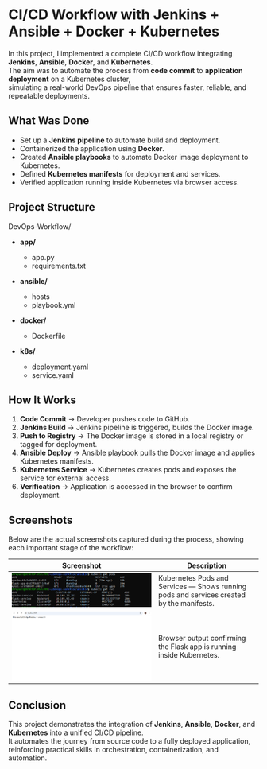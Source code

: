 # CI/CD Workflow with Jenkins + Ansible + Docker + Kubernetes

In this project, I implemented a complete CI/CD workflow integrating **Jenkins**, **Ansible**, **Docker**, and **Kubernetes**.  
The aim was to automate the process from **code commit** to **application deployment** on a Kubernetes cluster,  
simulating a real-world DevOps pipeline that ensures faster, reliable, and repeatable deployments.

## What Was Done

- Set up a **Jenkins pipeline** to automate build and deployment.
- Containerized the application using **Docker**.
- Created **Ansible playbooks** to automate Docker image deployment to Kubernetes.
- Defined **Kubernetes manifests** for deployment and services.
- Verified application running inside Kubernetes via browser access.

## Project Structure

DevOps-Workflow/

- **app/**
  - app.py
  - requirements.txt

- **ansible/**
  - hosts
  - playbook.yml

- **docker/**
  - Dockerfile

- **k8s/**
  - deployment.yaml
  - service.yaml

## How It Works

1. **Code Commit** → Developer pushes code to GitHub.
2. **Jenkins Build** → Jenkins pipeline is triggered, builds the Docker image.
3. **Push to Registry** → The Docker image is stored in a local registry or tagged for deployment.
4. **Ansible Deploy** → Ansible playbook pulls the Docker image and applies Kubernetes manifests.
5. **Kubernetes Service** → Kubernetes creates pods and exposes the service for external access.
6. **Verification** → Application is accessed in the browser to confirm deployment.

## Screenshots

Below are the actual screenshots captured during the process, showing each important stage of the workflow:

| Screenshot | Description |
|------------|-------------|
| ![Pods and Services](screenshots/01.k8s-pods-and-services.png) | Kubernetes Pods and Services — Shows running pods and services created by the manifests. |
| ![Flask App Running](screenshots/02.flask-app-running.png) | Browser output confirming the Flask app is running inside Kubernetes. |

## Conclusion

This project demonstrates the integration of **Jenkins**, **Ansible**, **Docker**, and **Kubernetes** into a unified CI/CD pipeline.  
It automates the journey from source code to a fully deployed application, reinforcing practical skills in orchestration, containerization, and automation.

